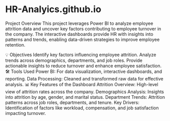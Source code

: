 # HR-Analyics.github.io
Project Overview
This project leverages Power BI to analyze employee attrition data and uncover key factors contributing to employee turnover in the company. The interactive dashboards provide HR with insights into patterns and trends, enabling data-driven strategies to improve employee retention.

💡 Objectives
Identify key factors influencing employee attrition.
Analyze trends across demographics, departments, and job roles.
Provide actionable insights to reduce turnover and enhance employee satisfaction.
🛠️ Tools Used
Power BI: For data visualization, interactive dashboards, and reporting.
Data Processing: Cleaned and transformed raw data for effective analysis.
📊 Key Features of the Dashboard
Attrition Overview: High-level view of attrition rates across the company.
Demographics Analysis: Insights into attrition by age, gender, and marital status.
Department Trends: Attrition patterns across job roles, departments, and tenure.
Key Drivers: Identification of factors like workload, compensation, and job satisfaction impacting turnover.
